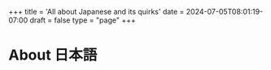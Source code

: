 +++
title = 'All about Japanese and its quirks'
date = 2024-07-05T08:01:19-07:00
draft = false 
type = "page"
+++

# About 日本語
